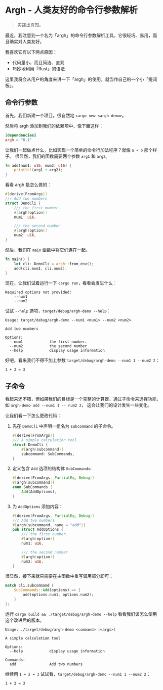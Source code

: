# Argh - 人类友好的命令行参数解析

> 实践出真知。

最近，我注意到一个名为「argh」的命令行参数解析工具，它很轻巧、易用，而且确实对人类友好。

我喜欢它有以下两点原因：

- 代码量小，而且简洁、直观
- 巧妙地利用「Rust」的语法

这里我将会从用户的角度来讲一下「argh」的使用，就当作自己的一个小「提词板」。

## 命令行参数

首先，我们新建一个项目，很自然地 `cargo new <argh-demo>`。

然后将 argh 添加到我们的依赖项中，像下面这样：

```toml
[dependencies]
argh = "0.1"
```

让我们一起做点什么，比如实现一个简单的命令行加法程序？就像 `a + b` 那个样子。
很显然，我们的函数需要两个参数 `arg1` 和 `arg2`。

```rust
fn add(num1: u16, num2: u16) {
    println!(arg1 + arg2);
}
```

看看 argh 是怎么做的：

```rust
#[derive(FromArgs)]
/// Add two numbers
struct DemoCli {
    /// the first number.
    #[argh(option)]
    num1: u16,

    /// the second number
    #[argh(option)]
    num2: u16,
}
```

然后，我们在 `main` 函数中将它们连在一起。

```rust
fn main() {
    let cli: DemoCli = argh::from_env();
    add(cli.num1, cli.num2);
}
```

现在，让我们试着运行一下 `cargo run`，看看会发生什么：

```text
Required options not provided:
    --num1
    --num2
```

试试 `--help` 选项，`target/debug/argh-demo --help`：

```text
Usage: target/debug/argh-demo --num1 <num1> --num2 <num2>

Add two numbers

Options:
  --num1            the first number.
  --num2            the second number
  --help            display usage information
```

好吧，看来我们不得不加上参数 `target/debug/argh-demo --num1 1 --num2 2`：

```text
1 + 2 = 3
```

## 子命令

看起来还不错，但如果我们的目标是一个完整的计算器，通过子命令来选择功能，如 `argh-demo add --num1 1 -- num2 2`，
这会让我们的设计发生一些变化。

让我们看一下怎么更改代码：

1. 先在 `DemoCli` 中声明一组名为 `subcommand` 的子命令。

   ```rust
   #[derive(FromArgs)]
   /// A simple calculation tool
   struct DemoCli {
       #[argh(subcommand)]
       subcommand: SubCommands,
   }
   ```

2. 定义包含 `Add` 选项的结构体 `SubCommands`:

   ```rust
   #[derive(FromArgs, PartialEq, Debug)]
   #[argh(subcommand)]
   enum SubCommands {
       Add(AddOptions),
   }
   ```

3. 为 `AddOptions` 添加内容：

   ```rust
   #[derive(FromArgs, PartialEq, Debug)]
   /// Add two numbers
   #[argh(subcommand, name = "add")]
   pub struct AddOptions {
       /// the first number.
       #[argh(option)]
       num1: u16,

       /// the second number
       #[argh(option)]
       num2: u16,
   }
   ```

很显然，接下来就只需要在主函数中重写调用部分即可：

```rust
match cli.subcommand {
    SubCommands::Add(options) => {
        add(options.num1, options.num2);
    }
};
```

运行 `cargo build && ./target/debug/argh-demo --help` 看看我们该怎么使用这个改进后的版本。

```text
Usage: ./target/debug/argh-demo <command> [<args>]

A simple calculation tool

Options:
  --help            display usage information

Commands:
  add               Add two numbers
```

继续用 `1 + 2 = 3` 试试看，`target/debug/argh-demo --num1 1 --num2 2`：

```text
1 + 2 = 3
```
